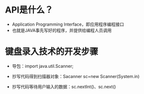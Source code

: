 # API是什么？

- Application Programming lnterface，即应用程序编程接口
- 也就是JAVA事先写好的程序，并提供给编程人员调用

# 键盘录入技术的开发步骤

- 导包：import java.util.Scanner;

- 抄写代码得到扫描器对象：Sacanner sc=new Scanner(System.in)

- 抄写代码等待用户输入的数据：sc.nextInt()、sc.next()

  